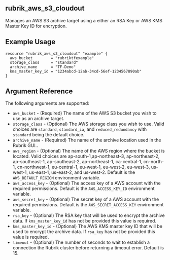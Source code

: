 ## rubrik_aws_s3_cloudout

Manages an AWS S3 archive target using a either an RSA Key or AWS KMS Master Key ID for encryption.

## Example Usage

```hcl
resource "rubrik_aws_s3_cloudout" "example" {
  aws_bucket        = "rubriktfexample"
  storage_class     = "standard"
  archive_name      = "TF-Demo"
  kms_master_key_id = "1234abcd-12ab-34cd-56ef-1234567890ab"
}
```

## Argument Reference

The following arguments are supported:

* `aws_bucket` - (Required) The name of the AWS S3 bucket you wish to use as an archive target.
* `storage_class` - (Optional) The AWS storage class you wish to use. Valid choices are `standard`, `standard_ia`, and `reduced_redundancy` with `standard` being the default choice.
* `archive_name` - (Required) The name of the archive location used in the Rubrik GUI..
* `aws_region` - (Optional) The name of the AWS region where the bucket is located. Valid choices are ap-south-1,ap-northeast-3, ap-northeast-2, ap-southeast-1, ap-southeast-2, ap-northeast-1, ca-central-1, cn-north-1, cn-northwest-1, eu-central-1, eu-west-1, eu-west-2, eu-west-3, us-west-1, us-east-1, us-east-2, and us-west-2. Default is the `AWS_DEFAULT_REGION` environment variable.
* `aws_access_key` - (Optional) The access key of a AWS account with the required permissions. Default is the `AWS_ACCESS_KEY_ID` environment variable.
* `aws_secret_key` - (Optional) The secret key of a AWS account with the required permissions. Default is the `AWS_SECRET_ACCESS_KEY` environment variable.
* `rsa_key` - (Optional) The RSA key that will be used to encrypt the archive data. If `kms_master_key_id` has not be provided this value is required.
* `kms_master_key_id` - (Optional) The AWS KMS master key ID that will be used to encrypt the archive data. If `rsa_key` has not be provided this value is required.
* `timeout` - (Optional) The number of seconds to wait to establish a connection the Rubrik cluster before returning a timeout error. Default is 15.
